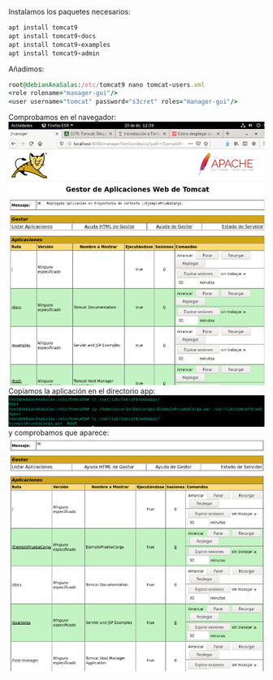 Instalamos los paquetes necesarios:
```ruby
apt install tomcat9
apt install tomcat9-docs
apt install tomcat9-examples 
apt install tomcat9-admin 
```
Añadimos:
```ruby
root@debianAnaSalas:/etc/tomcat9 nano tomcat-users.xml 
<role rolename="manager-gui"/>
<user username="tomcat" password="s3cret" roles="manager-gui"/>
```
Comprobamos en el navegador:
![LAMP](https://github.com/anasalasro/ImplantacionAplicacionesWeb/blob/main/imagenesgit/tomcat.PNG) 
Copiamos la aplicación en el directorio app:
![LAMP](https://github.com/anasalasro/ImplantacionAplicacionesWeb/blob/main/imagenesgit/tomcat3.PNG) 
y comprobamos que aparece:
![LAMP](https://github.com/anasalasro/ImplantacionAplicacionesWeb/blob/main/imagenesgit/tomcat2.PNG) 
